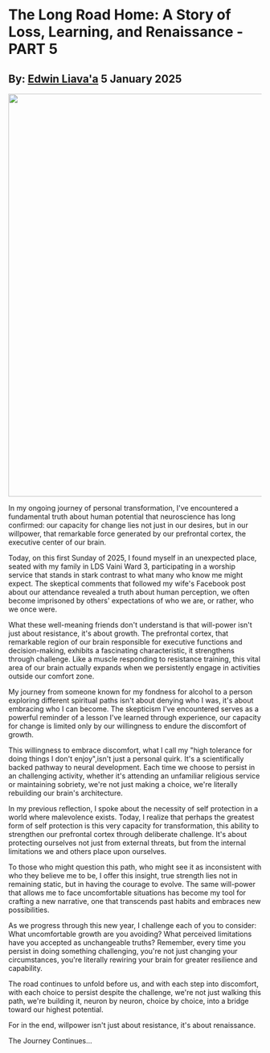 # The Long Road Home: A Story of Loss, Learning, and Renaissance - PART 5
## By: [Edwin Liava'a](https://github.com/EdwinLiavaa) 5 January 2025

<p align="center">
 <img width="800" src="https://github.com/EdwinLiavaa/liavaa.space/blob/main/blog/20250105/pic.png">
</p>

In my ongoing journey of personal transformation, I've encountered a fundamental truth about human potential that neuroscience has long confirmed: our capacity for change lies not just in our desires, but in our willpower, that remarkable force generated by our prefrontal cortex, the executive center of our brain.

Today, on this first Sunday of 2025, I found myself in an unexpected place, seated with my family in LDS Vaini Ward 3, participating in a worship service that stands in stark contrast to what many who know me might expect. The skeptical comments that followed my wife's Facebook post about our attendance revealed a truth about human perception, we often become imprisoned by others' expectations of who we are, or rather, who we once were.

What these well-meaning friends don't understand is that will-power isn't just about resistance, it's about growth. The prefrontal cortex, that remarkable region of our brain responsible for executive functions and decision-making, exhibits a fascinating characteristic, it strengthens through challenge. Like a muscle responding to resistance training, this vital area of our brain actually expands when we persistently engage in activities outside our comfort zone.

My journey from someone known for my fondness for alcohol to a person exploring different spiritual paths isn't about denying who I was, it's about embracing who I can become. The skepticism I've encountered serves as a powerful reminder of a lesson I've learned through experience, our capacity for change is limited only by our willingness to endure the discomfort of growth.

This willingness to embrace discomfort, what I call my "high tolerance for doing things I don't enjoy",isn't just a personal quirk. It's a scientifically backed pathway to neural development. Each time we choose to persist in an challenging activity, whether it's attending an unfamiliar religious service or maintaining sobriety, we're not just making a choice, we're literally rebuilding our brain's architecture.

In my previous reflection, I spoke about the necessity of self protection in a world where malevolence exists. Today, I realize that perhaps the greatest form of self protection is this very capacity for transformation, this ability to strengthen our prefrontal cortex through deliberate challenge. It's about protecting ourselves not just from external threats, but from the internal limitations we and others place upon ourselves.

To those who might question this path, who might see it as inconsistent with who they believe me to be, I offer this insight, true strength lies not in remaining static, but in having the courage to evolve. The same will-power that allows me to face uncomfortable situations has become my tool for crafting a new narrative, one that transcends past habits and embraces new possibilities.

As we progress through this new year, I challenge each of you to consider: What uncomfortable growth are you avoiding? What perceived limitations have you accepted as unchangeable truths? Remember, every time you persist in doing something challenging, you're not just changing your circumstances, you're literally rewiring your brain for greater resilience and capability.

The road continues to unfold before us, and with each step into discomfort, with each choice to persist despite the challenge, we're not just walking this path, we're building it, neuron by neuron, choice by choice, into a bridge toward our highest potential.

For in the end, willpower isn't just about resistance, it's about renaissance.

The Journey Continues...

